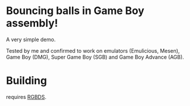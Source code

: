 # Bouncing balls in Game Boy assembly!

A very simple demo.

Tested by me and confirmed to work on emulators (Emulicious, Mesen), Game Boy (DMG), Super Game Boy (SGB) and Game Boy Advance (AGB).

# Building

requires [RGBDS](https://github.com/gbdev/rgbds).
